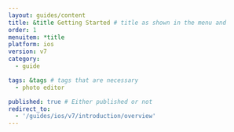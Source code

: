 ```yaml
---
layout: guides/content
title: &title Getting Started # title as shown in the menu and 
order: 1
menuitem: *title
platform: ios
version: v7
category: 
  - guide

tags: &tags # tags that are necessary
  - photo editor 

published: true # Either published or not 
redirect_to:
  - '/guides/ios/v7/introduction/overview'
---
```

